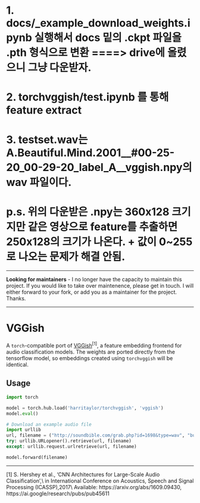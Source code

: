 # 1. docs/_example_download_weights.ipynb 실행해서 docs 밑의 .ckpt 파일을 .pth 형식으로 변환 ====> drive에 올렸으니 그냥 다운받자.

# 2. torchvggish/test.ipynb 를 통해 feature extract

# 3. testset.wav는 A.Beautiful.Mind.2001__#00-25-20_00-29-20_label_A__vggish.npy의 wav 파일이다.

# p.s. 위의 다운받은 .npy는 360x128 크기지만 같은 영상으로 feature를 추출하면 250x128의 크기가 나온다. + 값이 0~255로 나오는 문제가 해결 안됨.

--------------------------------------------------

**Looking for maintainers** - I no longer have the capacity to maintain this project. If you would like to take over maintenence, please get in touch. I will either forward to your fork, or add you as a maintainer for the project. Thanks.

---


# VGGish
A `torch`-compatible port of [VGGish](https://github.com/tensorflow/models/tree/master/research/audioset)<sup>[1]</sup>, 
a feature embedding frontend for audio classification models. The weights are ported directly from the tensorflow model, so embeddings created using `torchvggish` will be identical.


## Usage

```python
import torch

model = torch.hub.load('harritaylor/torchvggish', 'vggish')
model.eval()

# Download an example audio file
import urllib
url, filename = ("http://soundbible.com/grab.php?id=1698&type=wav", "bus_chatter.wav")
try: urllib.URLopener().retrieve(url, filename)
except: urllib.request.urlretrieve(url, filename)

model.forward(filename)
```

<hr>
[1]  S. Hershey et al., ‘CNN Architectures for Large-Scale Audio Classification’,\
    in International Conference on Acoustics, Speech and Signal Processing (ICASSP),2017\
    Available: https://arxiv.org/abs/1609.09430, https://ai.google/research/pubs/pub45611
    

